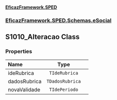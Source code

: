 #### [EficazFramework.SPED](EficazFrameworkSPED.md 'EficazFramework SPED')
### [EficazFramework.SPED.Schemas.eSocial](EficazFramework.SPED.Schemas.eSocial.md 'EficazFramework.SPED.Schemas.eSocial')

## S1010_Alteracao Class
### Properties

| Name | Type | |
| :--- | :---: | :--- |
| ideRubrica | `TIdeRubrica` |  |
| dadosRubrica | `TDadosRubrica` |  |
| novaValidade | `TIdePeriodo` |  |
